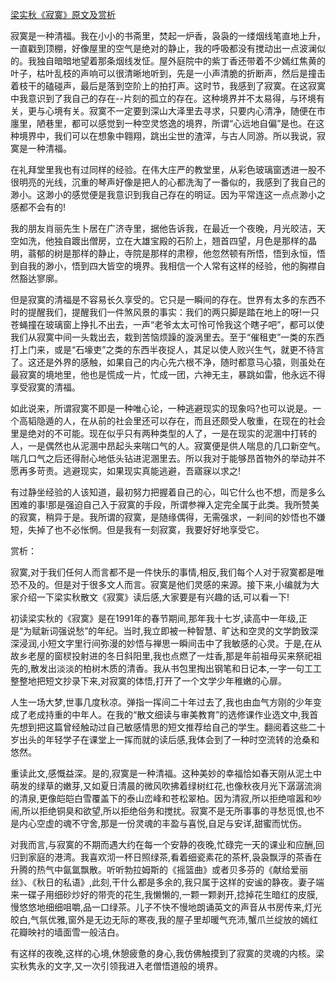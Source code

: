 [梁实秋《寂寞》原文及赏析](https://www.vrrw.net/wx/9973.html)

寂寞是一种清福。我在小小的书斋里，焚起一炉香，袅袅的一缕烟线笔直地上升，一直戳到顶棚，好像屋里的空气是绝对的静止，我的呼吸都没有搅动出一点波澜似的。我独自暗暗地望着那条烟线发怔。屋外庭院中的紫丁香还带着不少嫣红焦黄的叶子，枯叶乱枝的声响可以很清晰地听到，先是一小声清脆的折断声，然后是撞击着枝干的磕碰声，最后是落到空阶上的拍打声。这时节，我感到了寂寞。在这寂寞中我意识到了我自己的存在--片刻的孤立的存在。这种境界并不太易得，与环境有关，更与心境有关。寂寞不一定要到深山大泽里去寻求，只要内心清净，随便在市廛里，陋巷里，都可以感觉到一种空灵悠逸的境界，所谓“心远地自偏”是也。在这种境界中，我们可以在想象中翱翔，跳出尘世的渣滓，与古人同游。所以我说，寂寞是一种清福。

在礼拜堂里我也有过同样的经验。在伟大庄严的教堂里，从彩色玻璃窗透进一股不很明亮的光线，沉重的琴声好像是把人的心都洗淘了一番似的，我感到了我自己的渺小。这渺小的感觉便是我意识到我自己存在的明证。因为平常连这一点点渺小之感都不会有的!

我的朋友肖丽先生卜居在广济寺里，据他告诉我，在最近一个夜晚，月光皎洁，天空如洗，他独自踱出僧房，立在大雄宝殿的石阶上，翘首四望，月色是那样的晶明，蓊郁的树是那样的静止，寺院是那样的肃穆，他忽然顿有所悟，悟到永恒，悟到自我的渺小，悟到四大皆空的境界。我相信一个人常有这样的经验，他的胸襟自然豁达寥廓。

但是寂寞的清福是不容易长久享受的。它只是一瞬间的存在。世界有太多的东西不时的提醒我们，提醒我们一件煞风景的事实：我们的两只脚是踏在地上的呀!一只苍蝇撞在玻璃窗上挣扎不出去，一声“老爷太太可怜可怜我这个瞎子吧”，都可以使我们从寂寞中间一头栽出去，栽到苦恼烦躁的漩涡里去。至于“催租吏”一类的东西打上门来，或是“石壕吏”之类的东西半夜捉人，其足以使人败兴生气，就更不待言了。这还是外界的感触，如果自己的内心先六根不净，随时都意马心猿，则虽处在最寂寞的境地里，他也是慌成一片，忙成一团，六神无主，暴跳如雷，他永远不得享受寂寞的清福。

如此说来，所谓寂寞不即是一种唯心论，一种逃避现实的现象吗?也可以说是。一个高韬隐遁的人，在从前的社会里还可以存在，而且还颇受人敬重，在现在的社会里是绝对的不可能。现在似乎只有两种类型的人了，一是在现实的泥溷中打转的人，一是偶然也从泥溷中昂起头来喘口气的人。寂寞便是供人喘息的几口新空气。喘几口气之后还得耐心地低头钻进泥溷里去。所以我对于能够昂首物外的举动并不愿再多苛责。逃避现实，如果现实真能逃避，吾寤寐以求之!

有过静坐经验的人该知道，最初努力把握着自己的心，叫它什么也不想，而是多么困难的事!那是强迫自己入于寂寞的手段，所谓参禅入定完全属于此类。我所赞美的寂寞，稍异于是。我所谓的寂寞，是随缘偶得，无需强求，一刹间的妙悟也不嫌短，失掉了也不必怅惘。但是我有一刻寂寞，我要好好地享受它。



赏析：

寂寞,对于我们任何人而言都不是一件快乐的事情,相反,我们每个人对于寂寞都是唯恐不及的。但是对于很多文人而言。寂寞是他们灵感的来源。接下来,小编就为大家介绍一下梁实秋散文《寂寞》读后感,大家要是有兴趣的话,可以看一下!

初读梁实秋的《寂寞》是在1991年的春节期间,那年我十七岁,读高中一年级,正是“为赋新词强说愁”的年纪。当时,我立即被一种智慧、旷达和空灵的文学韵致深深浸润,小短文字里行间弥漫的妙悟与禅思一瞬间击中了我敏感的心灵。于是,在从故乡老屋的窗棂投射进的冬日斜阳里,我也点燃了一炷香,那是年前祖母买来祭祀祖先的,散发出淡淡的柏树木质的清香。我从书包里掏出钢笔和日记本,一字一句工工整整地把短文抄录下来,对寂寞的体悟,打开了一个文学少年稚嫩的心扉。

人生一场大梦,世事几度秋凉。弹指一挥间二十年过去了,我也由血气方刚的少年变成了老成持重的中年人。在我的“散文细读与审美教育”的选修课作业选文中,我首先想到把这篇曾经触动过自己敏感情思的短文推荐给自己的学生。翻阅着这些二十岁出头的年轻学子在课堂上一挥而就的读后感,我体会到了一种时空流转的沧桑和悠然。

重读此文,感慨益深。是的,寂寞是一种清福。这种美妙的幸福恰如春天刚从泥土中萌发的绿草的嫩芽,又如夏日清晨的微风吹拂着绿树红花,也像秋夜月光下潺潺流淌的清泉,更像皑皑白雪覆盖下的泰山峦峰和苍松翠柏。因为清寂,所以拒绝喧嚣和吵闹,所以拒绝铜臭和欲望,所以拒绝俗务和搅扰。寂寞不是无所事事的寻愁觅恨,也不是内心空虚的魂不守舍,那是一份灵魂的丰盈与喜悦,自足与安详,甜蜜而忧伤。

对我而言,与寂寞的不期而遇大约在每一个安静的夜晚,忙碌完一天的课业和应酬,回归到家庭的港湾。我喜欢沏一杯日照绿茶,看着细瓷素花的茶杯,袅袅飘浮的茶香在升腾的热气中氤氲飘散。听听勃拉姆斯的《摇篮曲》或者贝多芬的《献给爱丽丝》、《秋日的私语》,此刻,干什么都是多余的,我只属于这样的安谧的静夜。妻子端来一碟子用细砂炒好的带壳的花生,我懒懒的,一颗一颗剥开,捻掉花生暗红的皮膜,慢悠悠地细细咀嚼,品一口绿茶。儿子不快不慢地朗诵英文的声音从书房传来,灯光皎白,气氛优雅,窗外是无边无际的寒夜,我的屋子里却暖气充沛,蟹爪兰绽放的嫣红花瓣映衬的墙面雪一般洁白。

有这样的夜晚,这样的心境,休憩疲惫的身心,我仿佛触摸到了寂寞的灵魂的内核。梁实秋隽永的文字,又一次引领我进入老僧悟道般的境界。

